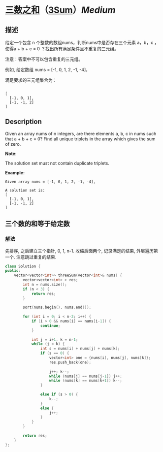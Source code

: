 # [三数之和](https://leetcode-cn.com/problems/3sum)（[3Sum](https://leetcode.com/problems/3sum)）*Medium*
## 描述
给定一个包含 n 个整数的数组nums，判断nums中是否存在三个元素 a，b，c ，使得a + b + c = 0 ？找出所有满足条件且不重复的三元组。

注意：答案中不可以包含重复的三元组。

例如, 给定数组 nums = [-1, 0, 1, 2, -1, -4]，

满足要求的三元组集合为：
```

[
  [-1, 0, 1],
  [-1, -1, 2]
]
```

## Description
Given an array nums of n integers, are there elements a, b, c in nums such that a + b + c = 0? Find all unique triplets in the array which gives the sum of zero.

**Note:**


The solution set must not contain duplicate triplets.

**Example:**
```
Given array nums = [-1, 0, 1, 2, -1, -4],

A solution set is:
[
  [-1, 0, 1],
  [-1, -1, 2]
]

```


## 三个数的和等于给定数
### 解法
先排序, 之后建立三个指针, 0, 1, n-1. 收缩后面两个, 记录满足的结果, 外层遍历第一个. 注意跳过重复的结果.
```c++
class Solution {
public:
    vector<vector<int>> threeSum(vector<int>& nums) {
        vector<vector<int> > res;
        int n = nums.size();
        if (n < 3) {
            return res;
        }
        
        sort(nums.begin(), nums.end());
        
        for (int i = 0; i < n-2; i++) {
            if (i > 0 && nums[i] == nums[i-1]) {
                continue;
            }
            
            int j = i+1, k = n-1;
            while (j < k) {
                int s = nums[i] + nums[j] + nums[k];
                if (s == 0) {
                    vector<int> one = {nums[i], nums[j], nums[k]};
                    res.push_back(one);
                    
                    j++; k--;
                    while (nums[j] == nums[j-1]) j++;
                    while (nums[k] == nums[k+1]) k--;
                }
                
                else if (s > 0) {
                    k--;
                }
                else {
                    j++;
                }                
            }
        }
        
        return res;
    }
};
```